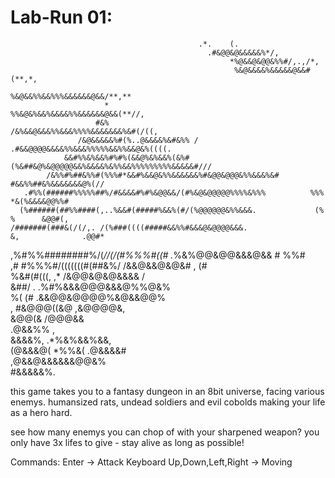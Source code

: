 # Lab-Run 01:

                                              .*.    (.                                             
                                                .#&@@&@&&&&&%*/,                                    
                                                     *%@&&@&@@&%%#/,.,/*,                           
                                                      %&@&&&&%&&&&&@&&#(**,*,                       
                                                      %&@&&%%&&%%%&&&&&&@&&/**,**                   
                         *                            %%&@&%&&%&&&&%%&&&&&&@&&(**//,                
                       #&%                           /&%&&@&&&%%&&&%%%%&&&&&&&%&#(/((,              
                   /&@&&&&&%#(%..@&&&&%&#&%% /      .#&&@@@@&&&&%%&&&%%%%%&&%%&&@&%((((.            
                &&#%%&%&&%#%#%(&&@%&%&&%(&%#(%&##&@%&@@@@@&&%&&&&%&%%&&%%%%%%%%%&&&&&#///           
            /&%%#%##&%%#(%%%#*&&#%&&@&%%&&&&&&%#&@@&@@@&%%&&&%&#     #&&%%##&%&&&&&&&@%(//          
       .#%%(######%%%%%##%/#&&&&#%#%&@@&&/(#%&@&@@@@@%%%%&%%%          %%%    *&(%&&&&@@%%#         
      (%######(##%%####(,..%&&#(#####%&&%(#/(%@@@@@@&%%&&&.             (%      %      &@@#(,       
    /#######(###&(/(/,. /(%###((((#####&&%%#&&&@&@@@@&&&.                &,              .@@#*      
  ,%#%%########%/(*//(/(#%%%#((#       .*%&%@@&@@&&&@&&                   #                 %%#     
 ,#       #%%%#/(((((((#(##&%/              /&&@&&@&@&#                   ,                   (#    
           %&#(#(((,        ,*              /&@@&@&@&&&&                                        /   
           &##/               .       .%#%&&&@@@&&&@%%@&%                                           
           %(                      (#  .&&@@&@@@@%&@&&@@%                                           
           ,                      #&@@@((&@      ,&@@@@&,                                           
                                      &@@(&        /@@@&&                                           
                                                    .@&&%%                              ,           
                                                      &&&&%,                 .*%&%&&%&&,            
                                                       (@&&&@(          *%%&(   .@&&&&#             
                                                         ,@&&@&&&&&&@@&%                            
                                                            #&&&&&%.                               


this game takes you to a fantasy dungeon in an 8bit universe, facing various enemys.
humansized rats, undead soldiers and evil cobolds making your life as a hero hard.

see how many enemys you can chop of with your sharpened weapon?
you only have 3x lifes to give - stay alive as long as possible!

Commands:
Enter                       ->  Attack
Keyboard Up,Down,Left,Right ->  Moving